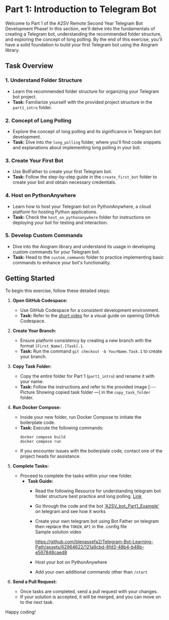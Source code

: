 # Part 1: Introduction to Telegram Bot

Welcome to Part 1 of the A2SV Remote Second Year Telegram Bot Development Phase! In this section, we'll delve into the fundamentals of creating a Telegram bot, understanding the recommended folder structure, and exploring the concept of long polling. By the end of this exercise, you'll have a solid foundation to build your first Telegram bot using the Aiogram library.

## Task Overview

### 1. Understand Folder Structure
   - Learn the recommended folder structure for organizing your Telegram bot project.
   - **Task:** Familiarize yourself with the provided project structure in the `part1_intro` folder.

### 2. Concept of Long Polling
   - Explore the concept of long polling and its significance in Telegram bot development.
   - **Task:** Dive into the `long_polling` folder, where you'll find code snippets and explanations about implementing long polling in your bot.

### 3. Create Your First Bot
   - Use BotFather to create your first Telegram bot.
   - **Task:** Follow the step-by-step guide in the `create_first_bot` folder to create your bot and obtain necessary credentials.

### 4. Host on PythonAnywhere
   - Learn how to host your Telegram bot on PythonAnywhere, a cloud platform for hosting Python applications.
   - **Task:** Check the `host_on_pythonanywhere` folder for instructions on deploying your bot for testing and interaction.

### 5. Develop Custom Commands
   - Dive into the Aiogram library and understand its usage in developing custom commands for your Telegram bot.
   - **Task:** Head to the `custom_commands` folder to practice implementing basic commands to enhance your bot's functionality.

## Getting Started

To begin this exercise, follow these detailed steps:

1. **Open GitHub Codespace:**
   - Use GitHub Codespace for a consistent development environment.
   - **Task:** Refer to the [short video](#) for a visual guide on opening GitHub Codespace.

2. **Create Your Branch:**
   - Ensure platform consistency by creating a new branch with the format `[First_Name].[Task].1`.
   - **Task:** Run the command `git checkout -b YourName.Task.1` to create your branch.

3. **Copy Task Folder:**
   - Copy the entire folder for Part 1 (`part1_intro`) and rename it with your name.
   - **Task:** Follow the instructions and refer to the provided image [--- Picture Showing copied task folder —] in the `copy_task_folder` folder.

4. **Run Docker Compose:**
   - Inside your new folder, run Docker Compose to initiate the boilerplate code.
   - **Task:** Execute the following commands:
     ```
     docker compose build
     docker compose run
     ```
   - If you encounter issues with the boilerplate code, contact one of the project heads for assistance.

5. **Complete Tasks:**
   - Proceed to complete the tasks within your new folder. <br>
        - **Task Guide:**<br>
             - Read the following Resource for understanding telegram bot folder structure best practice and long polling. [Link](#)<br>
             - Go through the code and the bot ['A2SV_bot_Part1_Example']() on telegram and see how it works <br>
             - Create your own telegram bot using Bot Father on telegram then replace the `TOKEN_API` in the .config file <br>
               Sample solution video <br>
               
               https://github.com/blenassefa2/Telegram-Bot-Learning-Path/assets/62964622/121a9cbd-8fd3-48b4-b48b-e567848caed8

             - Host your bot on PythonAnywhere <br>
             - Add your own additional commands other than `/start`

6. **Send a Pull Request:**
   - Once tasks are completed, send a pull request with your changes.
   - If your solution is accepted, it will be merged, and you can move on to the next task.

Happy coding!
